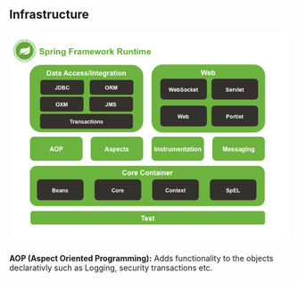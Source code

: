 ## Infrastructure


![Spring Architecture](./images/spring-modules.png)<br/><br/>
**AOP (Aspect Oriented Programming):** Adds functionality to the objects declarativly such as Logging, security transactions etc. 



